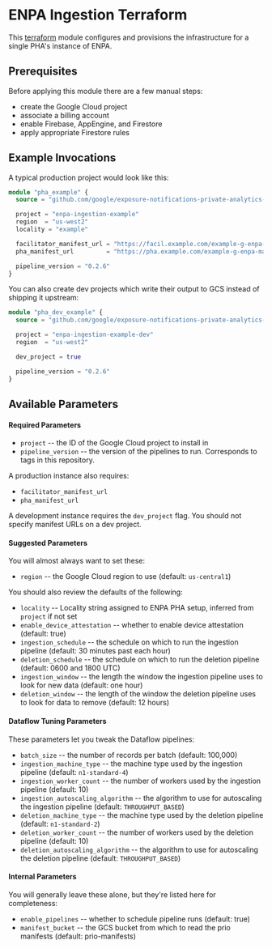ENPA Ingestion Terraform
================================================================================

This [terraform](https://terraform.io) module configures and provisions the
infrastructure for a single PHA's instance of ENPA.

Prerequisites
--------------------------------------------------------------------------------

Before applying this module there are a few manual steps:

* create the Google Cloud project
* associate a billing account
* enable Firebase, AppEngine, and Firestore
* apply appropriate Firestore rules

Example Invocations
--------------------------------------------------------------------------------

A typical production project would look like this:

```terraform
module "pha_example" {
  source = "github.com/google/exposure-notifications-private-analytics-ingestion.git//terraform"

  project = "enpa-ingestion-example"
  region  = "us-west2"
  locality = "example"

  facilitator_manifest_url = "https://facil.example.com/example-g-enpa-manifest.json"
  pha_manifest_url         = "https://pha.example.com/example-g-enpa-manifest.json"

  pipeline_version = "0.2.6"
}
```

You can also create dev projects which write their output to GCS instead of
shipping it upstream:

```terraform
module "pha_dev_example" {
  source = "github.com/google/exposure-notifications-private-analytics-ingestion.git//terraform"

  project = "enpa-ingestion-example-dev"
  region  = "us-west2"

  dev_project = true

  pipeline_version = "0.2.6"
}
```

Available Parameters
--------------------------------------------------------------------------------

#### Required Parameters

* `project` -- the ID of the Google Cloud project to install in
* `pipeline_version` -- the version of the pipelines to run. Corresponds to tags in this repository.

A production instance also requires:

* `facilitator_manifest_url`
* `pha_manifest_url`

A development instance requires the `dev_project` flag. You should not specify
manifest URLs on a dev project.

#### Suggested Parameters

You will almost always want to set these:

* `region` -- the Google Cloud region to use (default: `us-central1`)

You should also review the defaults of the following:

* `locality` -- Locality string assigned to ENPA PHA setup, inferred from `project` if not set 
* `enable_device_attestation` -- whether to enable device attestation (default: true)
* `ingestion_schedule` -- the schedule on which to run the ingestion pipeline (default: 30 minutes past each hour)
* `deletion_schedule` -- the schedule on which to run the deletion pipeline (default: 0600 and 1800 UTC)
* `ingestion_window` -- the length the window the ingestion pipeline uses to look for new data (default: one hour)
* `deletion_window` -- the length of the window the deletion pipeline uses to look for data to remove (default: 12 hours)

#### Dataflow Tuning Parameters

These parameters let you tweak the Dataflow pipelines:

* `batch_size` -- the number of records per batch (default: 100,000)
* `ingestion_machine_type` -- the machine type used by the ingestion pipeline (default: `n1-standard-4`)
* `ingestion_worker_count` -- the number of workers used by the ingestion pipeline (default: 10)
* `ingestion_autoscaling_algorithm` -- the algorithm to use for autoscaling the ingestion pipeline (default: `THROUGHPUT_BASED`)
* `deletion_machine_type` -- the machine type used by the deletion pipeline (default: `n1-standard-2`)
* `deletion_worker_count` -- the number of workers used by the deletion pipeline (default: 10)
* `deletion_autoscaling_algorithm` -- the algorithm to use for autoscaling the deletion pipeline (default: `THROUGHPUT_BASED`)

#### Internal Parameters

You will generally leave these alone, but they're listed here for completeness:

* `enable_pipelines` -- whether to schedule pipeline runs (default: true)
* `manifest_bucket` -- the GCS bucket from which to read the prio manifests (default: prio-manifests)
